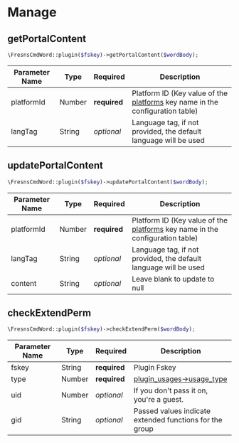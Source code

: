 # Manage

## getPortalContent

```php
\FresnsCmdWord::plugin($fskey)->getPortalContent($wordBody);
```
| Parameter Name | Type | Required | Description |
| --- | --- | --- | --- |
| platformId | Number | **required** | Platform ID (Key value of the [platforms](../../database/dictionary/platforms.md) key name in the configuration table) |
| langTag | String | *optional* | Language tag, if not provided, the default language will be used |

## updatePortalContent

```php
\FresnsCmdWord::plugin($fskey)->updatePortalContent($wordBody);
```
| Parameter Name | Type | Required | Description |
| --- | --- | --- | --- |
| platformId | Number | **required** | Platform ID (Key value of the [platforms](../../database/dictionary/platforms.md) key name in the configuration table) |
| langTag | String | *optional* | Language tag, if not provided, the default language will be used |
| content | String | *optional* | Leave blank to update to null |

## checkExtendPerm

```php
\FresnsCmdWord::plugin($fskey)->checkExtendPerm($wordBody);
```
| Parameter Name | Type | Required | Description |
| --- | --- | --- | --- |
| fskey | String | **required** | Plugin Fskey |
| type | Number | **required** | [plugin_usages->usage_type](../../database/plugins/plugin-usages.md) |
| uid | Number | *optional* | If you don't pass it on, you're a guest. |
| gid | String | *optional* | Passed values indicate extended functions for the group |
